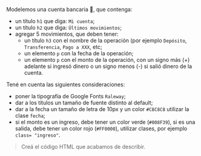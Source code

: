 Modelemos una cuenta bancaria :bank:, que contenga:

- un título `h1` que diga: `Mi cuenta`;
- un título `h2` que diga: `Últimos movimientos`;
- agregar 5 movimientos, que deben tener:
  - un título `h3` con el nombre de la operación (por ejemplo `Depósito`, `Transferencia`, `Pago a XXX`, etc;
  - un elemento `p` con la fecha de la operación;
  - un elemento `p` con el monto de la operación, con un signo más (+) adelante si ingresó dinero o un signo menos (-) si salió dinero de la cuenta.
  
Tené en cuenta las siguientes consideraciones:

- poner la tipografía de Google Fonts `Raleway`;
- dar a los títulos un tamaño de fuente distinto al default;
- dar a la fecha un tamaño de letra de 10px y un color `#C8C8C8` utilizar la clase `fecha`;
- si el monto es un ingreso, debe tener un color verde (`#008F39`), si es una salida, debe tener un color rojo (`#FF0000`), utilizar clases, por ejemplo `class= "ingreso"`.

> Creá el código HTML que acabamos de describir.